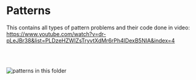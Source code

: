 # Patterns
This contains all types of pattern problems and their code done in
video: https://www.youtube.com/watch?v=dr-pLeJBr38&list=PLDzeHZWIZsTryvtXdMr6rPh4IDexB5NIA&index=4

<br><br>

![patterns in this folder](https://media-exp1.licdn.com/dms/image/C5622AQGGNaZBhmscgw/feedshare-shrink_800/0/1638800605161?e=2147483647&v=beta&t=LjiG08huP-zzHQeKcn8fw3vyoGCqsD_62GVTmwxDMDA "Various Patterns discussed in video")
